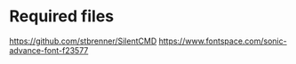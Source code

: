 # Required files

https://github.com/stbrenner/SilentCMD
https://www.fontspace.com/sonic-advance-font-f23577
